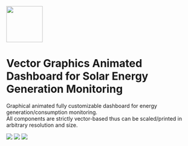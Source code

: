 <img src="https://raw.githubusercontent.com/luke-b/Graphical-Dashboard/master/logo-icon.png" height="96" width="96"><br/>
# Vector Graphics Animated Dashboard for Solar Energy Generation Monitoring
Graphical animated fully customizable dashboard for energy generation/consumption monitoring.<br/>
All components are strictly vector-based thus can be scaled/printed in arbitrary resolution and size.<br/>

<img src="https://raw.githubusercontent.com/luke-b/Graphical-Dashboard/master/solar-flash-as3.png">
<img src="https://github.com/luke-b/Graphical-Dashboard/raw/master/hires-dashboard.png">
<img src="https://raw.githubusercontent.com/luke-b/Graphical-Dashboard/master/alarex-solar.png">

<br/>




